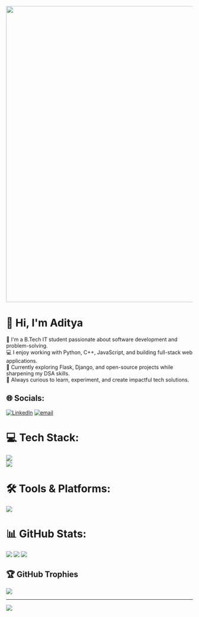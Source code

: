 <img src="https://user-images.githubusercontent.com/74038190/225813708-98b745f2-7d22-48cf-9150-083f1b00d6c9.gif" width="800">

# 👋 Hi, I'm Aditya 

👋 I'm a B.Tech IT student passionate about software development and problem-solving.  
💻 I enjoy working with Python, C++, JavaScript, and building full-stack web applications.  
🚀 Currently exploring Flask, Django, and open-source projects while sharpening my DSA skills.  
🌱 Always curious to learn, experiment, and create impactful tech solutions.  



## 🌐 Socials:
[![LinkedIn](https://skillicons.dev/icons?i=linkedin)](https://linkedin.com/in/aditya-paul-b8881a31b) [![email](https://skillicons.dev/icons?i=gmail)](mailto:adityapaul2603@gmail.com) 

# 💻 Tech Stack:

<p align="">
  <a href="https://skillicons.dev">
    <img src="https://skillicons.dev/icons?i=git,github,bootstrap,cpp,react,vite,c,css,html,d3,java,js,latex" />
    <br>
    <img src="https://skillicons.dev/icons?i=md,nodejs,mongodb,npm,yarn,tailwind,postman,powershell,py,bash,express" />
  </a>
</p>

# 🛠️ Tools & Platforms:
<p align="">
  <a href="https://skillicons.dev">
    <img src="https://skillicons.dev/icons?i=linux,ubuntu,vim,neovim,discord,idea,obsidian,vercel,vscode" />
  </a>
</p>

# 📊 GitHub Stats:
![](https://github-readme-stats.vercel.app/api?username=adityapaul26&theme=tokyonight&hide_border=false&include_all_commits=false&count_private=true)
![](https://nirzak-streak-stats.vercel.app/?user=adityapaul26&theme=tokyonight&hide_border=false)
![](https://github-readme-stats.vercel.app/api/top-langs/?username=adityapaul26&theme=tokyonight&hide_border=false&include_all_commits=false&count_private=true&layout=compact)

## 🏆 GitHub Trophies
![](https://github-profile-trophy.vercel.app/?username=adityapaul26&theme=radical&no-frame=false&no-bg=true&margin-w=4)

---
[![](https://visitcount.itsvg.in/api?id=adityapaul26&icon=0&color=0)](https://visitcount.itsvg.in)

<!-- Proudly created with GPRM ( https://gprm.itsvg.in ) -->




